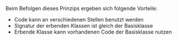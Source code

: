 Beim Befolgen dieses Prinzips ergeben sich folgende Vorteile:
- Code kann an verschiedenen Stellen benutzt werden
- Signatur der erbenden Klassen ist gleich der Basisklasse
- Erbende Klasse kann vorhandenen Code der Basisklasse nutzen